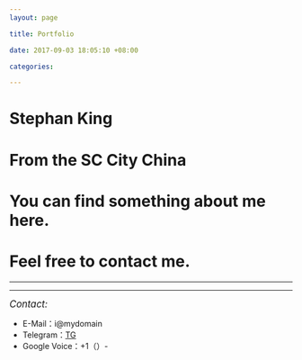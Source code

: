 ```yaml
---
layout: page

title: Portfolio

date: 2017-09-03 18:05:10 +08:00

categories: 

---
```


 
# Stephan King #
# From the SC City China #
# You can find something about me here. #
# Feel free to contact me. #


******
******

 <big>*Contact:*</big>

 + E-Mail：i@mydomain
 + Telegram：[TG](https://t.me/u325511679/)
 + Google Voice：+1（）-

